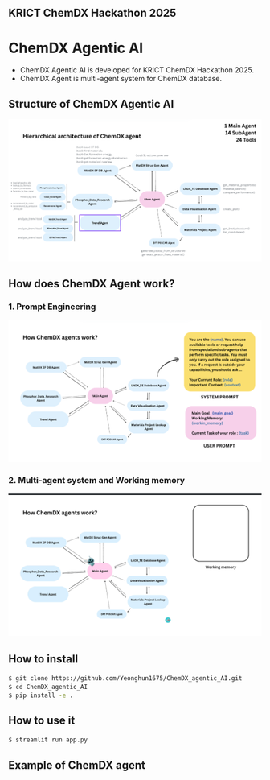

## KRICT ChemDX Hackathon 2025

# ChemDX Agentic AI

- ChemDX Agentic AI is developed for KRICT ChemDX Hackathon 2025.
- ChemDX Agent is multi-agent system for ChemDX database.



## Structure of ChemDX Agentic AI

![](./figures/structure.png)



## How does ChemDX Agent work?

### 1. Prompt Engineering

![](./figures/prompt.png)

### 2. Multi-agent system and Working memory

![](./figures/system.gif)



## How to install

```bash
$ git clone https://github.com/Yeonghun1675/ChemDX_agentic_AI.git
$ cd ChemDX_agentic_AI
$ pip install -e .
```



## How to use it

```bash
$ streamlit run app.py
```



## Example of ChemDX agent

